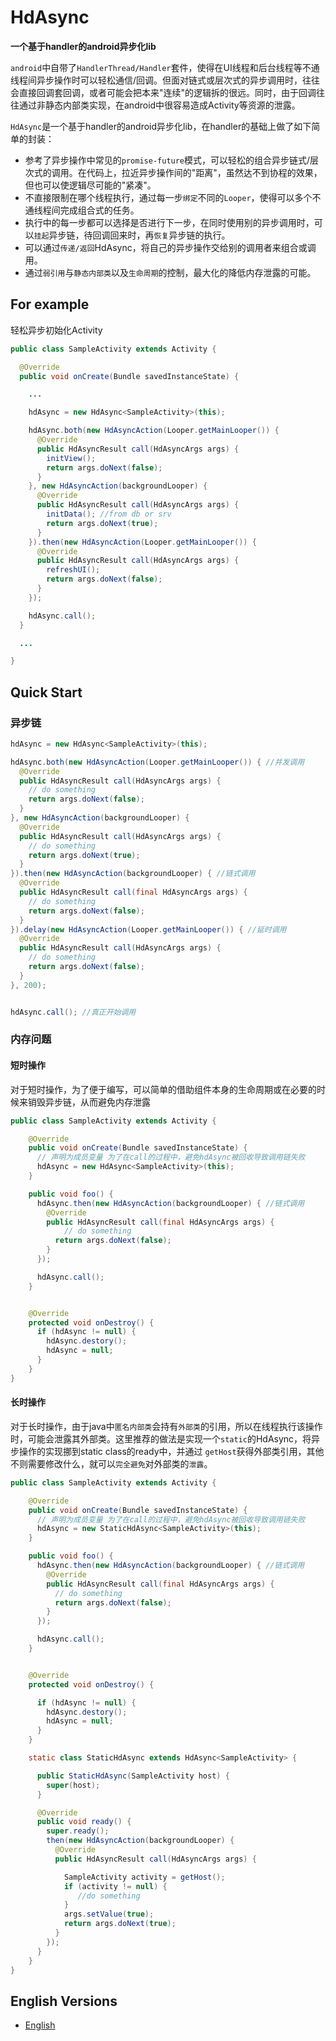 # HdAsync

**一个基于handler的android异步化lib**


`android`中自带了`HandlerThread/Handler`套件，使得在UI线程和后台线程等不通线程间异步操作时可以轻松通信/回调。但面对链式或层次式的异步调用时，往往会直接回调套回调，或者可能会把本来"连续"的逻辑拆的很远。同时，由于回调往往通过非静态内部类实现，在android中很容易造成Activity等资源的泄露。

`HdAsync`是一个基于handler的android异步化lib，在handler的基础上做了如下简单的封装：
* 参考了异步操作中常见的`promise-future`模式，可以轻松的组合异步链式/层次式的调用。在代码上，拉近异步操作间的"距离"，虽然达不到协程的效果，但也可以使逻辑尽可能的"紧凑"。
* 不直接限制在哪个线程执行，通过每一步`绑定`不同的`Looper`，使得可以多个不通线程间完成组合式的任务。
* 执行中的每一步都可以选择是否进行下一步，在同时使用别的异步调用时，可以`挂起`异步链，待回调回来时，再`恢复`异步链的执行。
*  可以通过`传递/返回`HdAsync，将自己的异步操作交给别的调用者来组合或调用。
*  通过`弱引用`与`静态内部类`以及`生命周期`的控制，最大化的降低内存泄露的可能。


## For example

轻松异步初始化Activity


``` Java
public class SampleActivity extends Activity {

  @Override
  public void onCreate(Bundle savedInstanceState) {

    ...

    hdAsync = new HdAsync<SampleActivity>(this);

    hdAsync.both(new HdAsyncAction(Looper.getMainLooper()) {
      @Override
      public HdAsyncResult call(HdAsyncArgs args) {
        initView();
        return args.doNext(false);
      }
    }, new HdAsyncAction(backgroundLooper) {
      @Override
      public HdAsyncResult call(HdAsyncArgs args) {
        initData(); //from db or srv
        return args.doNext(true);
      }
    }).then(new HdAsyncAction(Looper.getMainLooper()) {
      @Override
      public HdAsyncResult call(HdAsyncArgs args) {
        refreshUI();
        return args.doNext(false);
      }
    });

    hdAsync.call();
  }

  ...

}


```

## Quick Start

### 异步链

``` Java
hdAsync = new HdAsync<SampleActivity>(this);

hdAsync.both(new HdAsyncAction(Looper.getMainLooper()) { //并发调用
  @Override
  public HdAsyncResult call(HdAsyncArgs args) {
    // do something
    return args.doNext(false);
  }
}, new HdAsyncAction(backgroundLooper) {
  @Override
  public HdAsyncResult call(HdAsyncArgs args) {
    // do something
    return args.doNext(true);
  }
}).then(new HdAsyncAction(backgroundLooper) { //链式调用
  @Override
  public HdAsyncResult call(final HdAsyncArgs args) {
    // do something
    return args.doNext(false);
  }
}).delay(new HdAsyncAction(Looper.getMainLooper()) { //延时调用
  @Override
  public HdAsyncResult call(HdAsyncArgs args) {
    // do something
    return args.doNext(false);
  }
}, 200);


hdAsync.call(); //真正开始调用

```

### 内存问题
#### 短时操作
对于短时操作，为了便于编写，可以简单的借助组件本身的生命周期或在必要的时候来销毁异步链，从而避免内存泄露

``` Java
public class SampleActivity extends Activity {

    @Override
    public void onCreate(Bundle savedInstanceState) {
      // 声明为成员变量 为了在call的过程中，避免hdAsync被回收导致调用链失败
      hdAsync = new HdAsync<SampleActivity>(this);
    }

    public void foo() {
      hdAsync.then(new HdAsyncAction(backgroundLooper) { //链式调用
        @Override
        public HdAsyncResult call(final HdAsyncArgs args) {
            // do something
          return args.doNext(false);
        }
      });

      hdAsync.call();
    }


    @Override
    protected void onDestroy() {
      if (hdAsync != null) {
        hdAsync.destory();
        hdAsync = null;
      }
    }
}

```
#### 长时操作

对于长时操作，由于java中`匿名内部类`会持有`外部类`的引用，所以在线程执行该操作时，可能会泄露其外部类。这里推荐的做法是实现一个`static`的HdAsync，将异步操作的实现挪到static class的ready中，并通过 `getHost`获得外部类引用，其他不则需要修改什么，就可以`完全避免`对外部类的`泄露`。

```  Java
public class SampleActivity extends Activity {

    @Override
    public void onCreate(Bundle savedInstanceState) {
      // 声明为成员变量 为了在call的过程中，避免hdAsync被回收导致调用链失败
      hdAsync = new StaticHdAsync<SampleActivity>(this);
    }

    public void foo() {
      hdAsync.then(new HdAsyncAction(backgroundLooper) { //链式调用
        @Override
        public HdAsyncResult call(final HdAsyncArgs args) {
          // do something
          return args.doNext(false);
        }
      });

      hdAsync.call();
    }


    @Override
    protected void onDestroy() {

      if (hdAsync != null) {
        hdAsync.destory();
        hdAsync = null;
      }
    }

    static class StaticHdAsync extends HdAsync<SampleActivity> {

      public StaticHdAsync(SampleActivity host) {
        super(host);
      }

      @Override
      public void ready() {
        super.ready();
        then(new HdAsyncAction(backgroundLooper) {
          @Override
          public HdAsyncResult call(HdAsyncArgs args) {

            SampleActivity activity = getHost();
            if (activity != null) {
               //do something
            }
            args.setValue(true);
            return args.doNext(true);
          }
        });
      }
    }
}

```

## English Versions
* [English](README.md)
